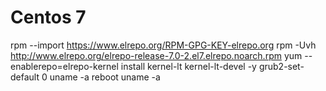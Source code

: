 # Centos 7
rpm --import https://www.elrepo.org/RPM-GPG-KEY-elrepo.org
rpm -Uvh http://www.elrepo.org/elrepo-release-7.0-2.el7.elrepo.noarch.rpm
yum --enablerepo=elrepo-kernel install kernel-lt kernel-lt-devel -y
grub2-set-default 0
uname -a
reboot
uname -a